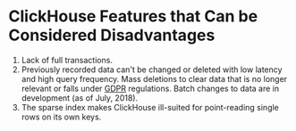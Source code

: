# ClickHouse Features that Can be Considered Disadvantages

1. Lack of full transactions.
2. Previously recorded data can't be changed or deleted with low latency and high query frequency. Mass deletions to clear data that is no longer relevant or falls under [GDPR](https://gdpr-info.eu) regulations. Batch changes to data are in development (as of July, 2018).
3. The sparse index makes ClickHouse ill-suited for point-reading single rows on its own keys.

